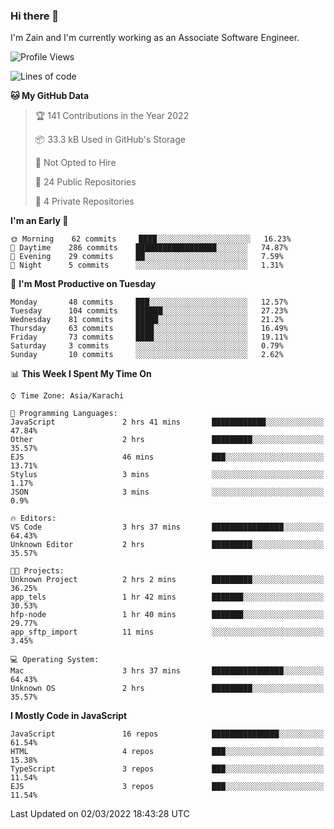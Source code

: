 ### Hi there 👋

I'm Zain and I'm currently working as an Associate Software Engineer.

<!--START_SECTION:waka-->
![Profile Views](http://img.shields.io/badge/Profile%20Views-6-blue)

![Lines of code](https://img.shields.io/badge/From%20Hello%20World%20I%27ve%20Written-3%20Million%20lines%20of%20code-blue)

**🐱 My GitHub Data** 

> 🏆 141 Contributions in the Year 2022
 > 
> 📦 33.3 kB Used in GitHub's Storage 
 > 
> 🚫 Not Opted to Hire
 > 
> 📜 24 Public Repositories 
 > 
> 🔑 4 Private Repositories  
 > 
**I'm an Early 🐤** 

```text
🌞 Morning    62 commits     ████░░░░░░░░░░░░░░░░░░░░░   16.23% 
🌆 Daytime    286 commits    ██████████████████░░░░░░░   74.87% 
🌃 Evening    29 commits     ██░░░░░░░░░░░░░░░░░░░░░░░   7.59% 
🌙 Night      5 commits      ░░░░░░░░░░░░░░░░░░░░░░░░░   1.31%

```
📅 **I'm Most Productive on Tuesday** 

```text
Monday       48 commits     ███░░░░░░░░░░░░░░░░░░░░░░   12.57% 
Tuesday      104 commits    ██████░░░░░░░░░░░░░░░░░░░   27.23% 
Wednesday    81 commits     █████░░░░░░░░░░░░░░░░░░░░   21.2% 
Thursday     63 commits     ████░░░░░░░░░░░░░░░░░░░░░   16.49% 
Friday       73 commits     ████░░░░░░░░░░░░░░░░░░░░░   19.11% 
Saturday     3 commits      ░░░░░░░░░░░░░░░░░░░░░░░░░   0.79% 
Sunday       10 commits     ░░░░░░░░░░░░░░░░░░░░░░░░░   2.62%

```


📊 **This Week I Spent My Time On** 

```text
⌚︎ Time Zone: Asia/Karachi

💬 Programming Languages: 
JavaScript               2 hrs 41 mins       ████████████░░░░░░░░░░░░░   47.84% 
Other                    2 hrs               █████████░░░░░░░░░░░░░░░░   35.57% 
EJS                      46 mins             ███░░░░░░░░░░░░░░░░░░░░░░   13.71% 
Stylus                   3 mins              ░░░░░░░░░░░░░░░░░░░░░░░░░   1.17% 
JSON                     3 mins              ░░░░░░░░░░░░░░░░░░░░░░░░░   0.9%

🔥 Editors: 
VS Code                  3 hrs 37 mins       ████████████████░░░░░░░░░   64.43% 
Unknown Editor           2 hrs               █████████░░░░░░░░░░░░░░░░   35.57%

🐱‍💻 Projects: 
Unknown Project          2 hrs 2 mins        █████████░░░░░░░░░░░░░░░░   36.25% 
app_tels                 1 hr 42 mins        ███████░░░░░░░░░░░░░░░░░░   30.53% 
hfp-node                 1 hr 40 mins        ███████░░░░░░░░░░░░░░░░░░   29.77% 
app_sftp_import          11 mins             ░░░░░░░░░░░░░░░░░░░░░░░░░   3.45%

💻 Operating System: 
Mac                      3 hrs 37 mins       ████████████████░░░░░░░░░   64.43% 
Unknown OS               2 hrs               █████████░░░░░░░░░░░░░░░░   35.57%

```

**I Mostly Code in JavaScript** 

```text
JavaScript               16 repos            ███████████████░░░░░░░░░░   61.54% 
HTML                     4 repos             ███░░░░░░░░░░░░░░░░░░░░░░   15.38% 
TypeScript               3 repos             ███░░░░░░░░░░░░░░░░░░░░░░   11.54% 
EJS                      3 repos             ███░░░░░░░░░░░░░░░░░░░░░░   11.54%

```



 Last Updated on 02/03/2022 18:43:28 UTC
<!--END_SECTION:waka-->

<!--
**ZainAmjad68/ZainAmjad68** is a ✨ _special_ ✨ repository because its `README.md` (this file) appears on your GitHub profile.

Here are some ideas to get you started:

- 🔭 I’m currently working on ...
- 🌱 I’m currently learning ...
- 👯 I’m looking to collaborate on ...
- 🤔 I’m looking for help with ...
- 💬 Ask me about ...
- 📫 How to reach me: ...
- 😄 Pronouns: ...
- ⚡ Fun fact: ...
-->
